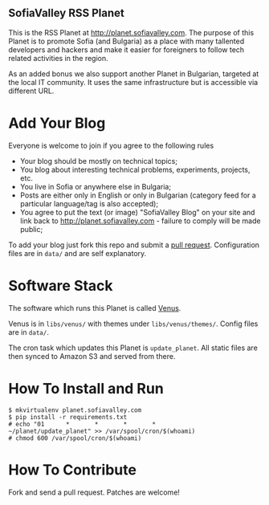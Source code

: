 SofiaValley RSS Planet
----------------------

This is the RSS Planet at <http://planet.sofiavalley.com>. The purpose of this Planet
is to promote Sofia (and Bulgaria) as a place with many tallented
developers and hackers and make it easier for foreigners to follow tech related
activities in the region.

As an added bonus we also support another Planet in Bulgarian, targeted at the
local IT community. It uses the same infrastructure but is accessible via
different URL.

Add Your Blog
=============

Everyone is welcome to join if you agree to the following rules

* Your blog should be mostly on technical topics;
* You blog about interesting technical problems, experiments, projects, etc.
* You live in Sofia or anywhere else in Bulgaria;
* Posts are either only in English or only in Bulgarian
(category feed for a particular language/tag is also accepted);
* You agree to put the text (or image) "SofiaValley Blog" on your site and
link back to <http://planet.sofiavalley.com> - failure to comply will be made
public;

To add your blog just fork this repo and submit a
[pull request](https://github.com/SofiaValley/planet/pull/1). Configuration
files are in `data/` and are self explanatory. 


Software Stack
==============

The software which runs this Planet is called
[Venus](https://github.com/rubys/venus).

Venus is in `libs/venus/` with themes under `libs/venus/themes/`. Config files
are in `data/`. 

The cron task which updates this Planet is `update_planet`.
All static files are then synced to Amazon S3 and served from there.

How To Install and Run
======================

    $ mkvirtualenv planet.sofiavalley.com
    $ pip install -r requirements.txt
    # echo "01      *       *       *       *       ~/planet/update_planet" >> /var/spool/cron/$(whoami)
    # chmod 600 /var/spool/cron/$(whoami)

How To Contribute
=================

Fork and send a pull request. Patches are welcome!
